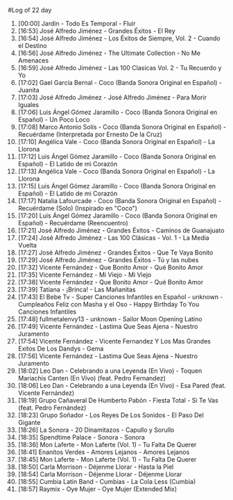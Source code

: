 #Log of 22 day

1. [00:00] Jardín - Todo Es Temporal - Fluir
1. [16:53] José Alfredo Jiménez - Grandes Éxitos - El Rey
1. [16:54] José Alfredo Jiménez - Los Éxitos de Siempre, Vol. 2 - Cuando el Destino
1. [16:56] José Alfredo Jiménez - The Ultimate Collection - No Me Amenaces
1. [16:59] José Alfredo Jiménez - Las 100 Clasicas Vol. 2 - Tu Recuerdo y Yo
1. [17:02] Gael García Bernal - Coco (Banda Sonora Original en Español) - Juanita
1. [17:03] José Alfredo Jiménez - José Alfredo Jiménez - Para Morir Iguales
1. [17:06] Luis Ángel Gómez Jaramillo - Coco (Banda Sonora Original en Español) - Un Poco Loco
1. [17:08] Marco Antonio Solís - Coco (Banda Sonora Original en Español) - Recuérdame (Interpretada por Ernesto De la Cruz)
1. [17:10] Angélica Vale - Coco (Banda Sonora Original en Español) - La Llorona
1. [17:12] Luis Ángel Gómez Jaramillo - Coco (Banda Sonora Original en Español) - El Latido de mi Corazón
1. [17:13] Angélica Vale - Coco (Banda Sonora Original en Español) - La Llorona
1. [17:15] Luis Ángel Gómez Jaramillo - Coco (Banda Sonora Original en Español) - El Latido de mi Corazón
1. [17:17] Natalia Lafourcade - Coco (Banda Sonora Original en Español) - Recuérdame (Solo) (Inspirado en "Coco")
1. [17:20] Luis Ángel Gómez Jaramillo - Coco (Banda Sonora Original en Español) - Recuérdame (Reencuentro)
1. [17:21] José Alfredo Jiménez - Grandes Éxitos - Caminos de Guanajuato
1. [17:24] José Alfredo Jiménez - Las 100 Clásicas - Vol. 1 - La Media Vuelta
1. [17:27] José Alfredo Jiménez - Grandes Éxitos - Que Te Vaya Bonito
1. [17:29] José Alfredo Jiménez - Grandes Éxitos - Tú y las nubes
1. [17:32] Vicente Fernández - Que Bonito Amor - Qué Bonito Amor
1. [17:35] Vicente Fernández - Mi Viejo - Mi Viejo
1. [17:38] Vicente Fernández - Que Bonito Amor - Qué Bonito Amor
1. [17:39] Tatiana - ¡Brinca! - Las Mañanitas
1. [17:43] El Bebe Tv - Super Canciones Infantiles en Español - unknown - Cumpleaños Feliz con Masha y el Oso - Happy Birthday To You Canciones Infantiles
1. [17:48] fullmetalenvy13 - unknown - Sailor Moon Opening Latino
1. [17:49] Vicente Fernández - Lastima Que Seas Ajena - Nuestro Juramento
1. [17:54] Vicente Fernández - Vicente Fernandez Y Los Mas Grandes Exitos De Los Dandys - Gema
1. [17:56] Vicente Fernández - Lastima Que Seas Ajena - Nuestro Juramento
1. [18:02] Leo Dan - Celebrando a una Leyenda (En Vivo) - Toquen Mariachis Canten (En Vivo) (feat. Pedro Fernandez)
1. [18:06] Leo Dan - Celebrando a una Leyenda (En Vivo) - Esa Pared (feat. Vicente Fernández)
1. [18:19] Grupo Cañaveral De Humberto Pabón - Fiesta Total - Si Te Vas (feat. Pedro Fernández)
1. [18:23] Grupo Soñador - Los Reyes De Los Sonidos - El Paso Del Gigante
1. [18:26] La Sonora - 20 Dinamitazos - Capullo y Sorullo
1. [18:35] Spendtime Palace - Sonora - Sonora
1. [18:36] Mon Laferte - Mon Laferte (Vol. 1) - Tu Falta De Querer
1. [18:41] Enanitos Verdes - Amores Lejanos - Amores Lejanos
1. [18:45] Mon Laferte - Mon Laferte (Vol. 1) - Tu Falta De Querer
1. [18:50] Carla Morrison - Déjenme Llorar - Hasta la Piel
1. [18:54] Carla Morrison - Déjenme Llorar - Déjenme Llorar
1. [18:55] Cumbia Latin Band - Cumbias - La Cola Less (Cumbia)
1. [18:57] Raymix - Oye Mujer - Oye Mujer (Extended Mix)
